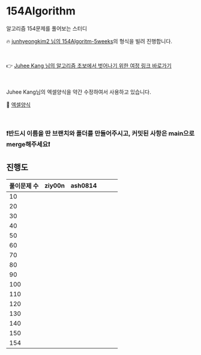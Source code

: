 # 154Algorithm

알고리즘 154문제를 풀어보는 스터디

🔥  [junhyeongkim2 님의 154Algoritm-5weeks](https://github.com/junhyeongkim2/SW-Maestro-154algorithm)의 형식을 빌려 진행합니다.

<br/>

👉  [Juhee Kang 님의 알고리즘 초보에서 벗어나기 위한 여정 링크 바로가기](https://claudiajkang.medium.com/%EC%95%8C%EA%B3%A0%EB%A6%AC%EC%A6%98-%EC%B4%88%EB%B3%B4%EC%97%90%EC%84%9C-%EB%B2%97%EC%96%B4%EB%82%98%EA%B8%B0-%EC%9C%84%ED%95%9C-%EC%97%AC%EC%A0%95-1ffb6bdfec6b)

<br/>

Juhee Kang님의 엑셀양식을 약간 수정하여서 사용하고 있습니다.

📑  [엑셀양식](https://docs.google.com/spreadsheets/d/1HfWqmahDZOEElx_D0mHAMWPTg2vm26e_67nobeZMw98/edit?usp=sharing)

<br/>

### ❗️반드시 이름을 딴 브랜치와 폴더를 만들어주시고, 커밋된 사항은 main으로 merge해주세요❗️


## 진행도

| 풀이문제 수 | ziy00n  | ash0814  |     |     |     |
| ----------- | --- | --- | --- | --- | --- |
| 10          |     |     |     |     |     |
| 20          |     |     |     |     |     |
| 30          |     |     |     |     |     |
| 40          |     |     |     |     |     |
| 50          |     |     |     |     |     |
| 60          |     |     |     |     |     |
| 70          |     |     |     |     |     |
| 80          |     |     |     |     |     |
| 90          |     |     |     |     |     |
| 100         |     |     |     |     |     |
| 110         |     |     |     |     |     |
| 120         |     |     |     |     |     |
| 130         |     |     |     |     |     |
| 140         |     |     |     |     |     |
| 150         |     |     |     |     |     |
| 154         |     |     |     |     |     |
